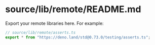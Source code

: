 # source/lib/remote/README.md

Export your remote libraries here. For example:

```js
// source/lib/remote/asserts.ts
export * from "https://deno.land/std@0.73.0/testing/asserts.ts";
```
